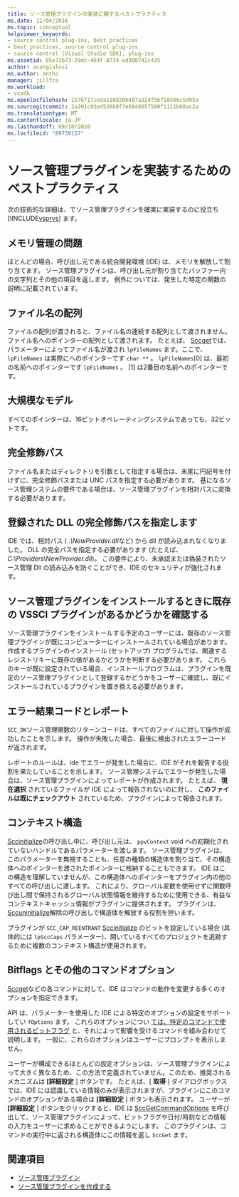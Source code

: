 ```yaml
---
title: ソース管理プラグインの実装に関するベストプラクティス
ms.date: 11/04/2016
ms.topic: conceptual
helpviewer_keywords:
- source control plug-ins, best practices
- best practices, source control plug-ins
- source control [Visual Studio SDK], plug-ins
ms.assetid: 85e73b73-29dc-464f-8734-ed308742c435
author: acangialosi
ms.author: anthc
manager: jillfra
ms.workload:
- vssdk
ms.openlocfilehash: 1576717ceda110820b487a324f56f18486c5d95a
ms.sourcegitcommit: 2a201c93ed526b0f7e5848657500f1111b08ac2a
ms.translationtype: MT
ms.contentlocale: ja-JP
ms.lasthandoff: 09/10/2020
ms.locfileid: "89739157"
---
```

# <a name="best-practices-for-implementing-a-source-control-plug-in"></a>ソース管理プラグインを実装するためのベストプラクティス
次の技術的な詳細は、でソース管理プラグインを確実に実装するのに役立ち [!INCLUDE[vsprvs](../code-quality/includes/vsprvs_md.md)] ます。

## <a name="memory-management-issues"></a>メモリ管理の問題
 ほとんどの場合、呼び出し元である統合開発環境 (IDE) は、メモリを解放して割り当てます。 ソース管理プラグインは、呼び出し元が割り当てたバッファー内の文字列とその他の項目を返します。 例外については、発生した特定の関数の説明に記載されています。

## <a name="arrays-of-file-names"></a>ファイル名の配列
 ファイルの配列が渡されると、ファイル名の連続する配列として渡されません。 ファイル名へのポインターの配列として渡されます。 たとえば、 [Sccget](../extensibility/sccget-function.md)では、パラメーターによってファイル名が渡され `lpFileNames` ます。ここで、 `lpFileNames` は実際にへのポインターです `char **` 。 `lpFileNames`[0] は、最初の名前へのポインターです `lpFileNames` 。 [1] は2番目の名前へのポインターです。

## <a name="large-model"></a>大規模なモデル
 すべてのポインターは、16ビットオペレーティングシステムであっても、32ビットです。

## <a name="fully-qualified-paths"></a>完全修飾パス
 ファイル名またはディレクトリを引数として指定する場合は、末尾に円記号を付けずに、完全修飾パスまたは UNC パスを指定する必要があります。 基になるソース管理システムの要件である場合は、ソース管理プラグインを相対パスに変換する必要があります。

## <a name="specify-a-fully-qualified-path-for-the-registered-dll"></a>登録された DLL の完全修飾パスを指定します
 IDE では、相対パス ( *.\NewProvider.dll*など) から dll が読み込まれなくなりました。 DLL の完全パスを指定する必要があります (たとえば、 *C:\Providers\NewProvider.dll*)。 この要件により、未承認または偽装されたソース管理 Dll の読み込みを防ぐことができ、IDE のセキュリティが強化されます。

## <a name="check-for-an-existing-vssci-plug-in-when-you-install-your-source-control-plug-in"></a>ソース管理プラグインをインストールするときに既存の VSSCI プラグインがあるかどうかを確認する
 ソース管理プラグインをインストールする予定のユーザーには、既存のソース管理プラグインが既にコンピューターにインストールされている場合があります。 作成するプラグインのインストール (セットアップ) プログラムでは、関連するレジストリキーに既存の値があるかどうかを判断する必要があります。 これらのキーが既に設定されている場合、インストールプログラムは、プラグインを既定のソース管理プラグインとして登録するかどうかをユーザーに確認し、既にインストールされているプラグインを置き換える必要があります。

## <a name="error-result-codes-and-reporting"></a>エラー結果コードとレポート
 `SCC_OK`ソース管理関数のリターンコードは、すべてのファイルに対して操作が成功したことを示します。 操作が失敗した場合、最後に検出されたエラーコードが返されます。

 レポートのルールは、ide でエラーが発生した場合に、IDE がそれを報告する役割を果たしていることを示します。 ソース管理システムでエラーが発生した場合は、ソース管理プラグインによってレポートが作成されます。 たとえば、 **現在選択** されているファイルが IDE によって報告されないのに対し、 **このファイルは既にチェックアウト** されているため、プラグインによって報告されます。

## <a name="the-context-structure"></a>コンテキスト構造
 [Sccinitialize](../extensibility/sccinitialize-function.md)の呼び出し中に、呼び出し元は、 `ppvContext` void への初期化されていないハンドルであるパラメーターを渡します。 ソース管理プラグインは、このパラメーターを無視することも、任意の種類の構造体を割り当て、その構造体へのポインターを渡されたポインターに格納することもできます。 IDE はこの構造を理解していませんが、この構造体へのポインターをプラグイン内の他のすべての呼び出しに渡します。 これにより、グローバル変数を使用せずに関数呼び出し間で保持されるグローバル状態情報を維持するために使用できる、有益なコンテキストキャッシュ情報がプラグインに提供されます。 プラグインは、 [Sccuninitialize](../extensibility/sccuninitialize-function.md)解除の呼び出しで構造体を解放する役割を担います。

 プラグインが `SCC_CAP_REENTRANT` [Sccinitialize](../extensibility/sccinitialize-function.md) のビットを設定している場合 (具体的には `lpSccCaps` パラメーター)、開いているすべてのプロジェクトを追跡するために複数のコンテキスト構造が使用されます。

## <a name="bitflags-and-other-command-options"></a>Bitflags とその他のコマンドオプション
 [Sccget](../extensibility/sccget-function.md)などの各コマンドに対して、IDE はコマンドの動作を変更する多くのオプションを指定できます。

 API は、パラメーターを使用した IDE による特定のオプションの設定をサポートしてい `fOptions` ます。 これらのオプションについ [ては、特定のコマンドで使用されるビットフラグ](../extensibility/bitflags-used-by-specific-commands.md) と、それによって影響を受けるコマンドを組み合わせて説明します。 一般に、これらのオプションはユーザーにプロンプトを表示しません。

 ユーザーが構成できるほとんどの設定オプションは、ソース管理プラグインによって大きく異なるため、この方法で定義されていません。このため、推奨されるメカニズムは **[詳細設定** ] ボタンです。 たとえば、[ **取得** ] ダイアログボックスでは、IDE には認識している情報のみが表示されますが、プラグインにこのコマンドのオプションがある場合は **[詳細設定** ] ボタンも表示されます。 ユーザーが **[詳細設定** ] ボタンをクリックすると、IDE は [SccGetCommandOptions](../extensibility/sccgetcommandoptions-function.md) を呼び出して、ソース管理プラグインによって、ビットフラグや日付/時刻などの情報の入力をユーザーに求めることができるようにします。 このプラグインは、コマンドの実行中に返される構造体にこの情報を返し `SccGet` ます。

## <a name="see-also"></a>関連項目
- [ソース管理プラグイン](../extensibility/source-control-plug-ins.md)
- [ソース管理プラグインを作成する](../extensibility/internals/creating-a-source-control-plug-in.md)
